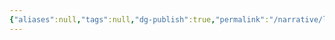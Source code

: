 ```yaml
---
{"aliases":null,"tags":null,"dg-publish":true,"permalink":"/narrative/locations/worlds/nonapri/","dgPassFrontmatter":true}
---
```


